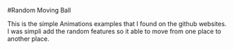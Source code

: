 #Random Moving Ball

This is the simple Animations examples that I found on the github websites. I was simpli add the random features 
so it able to move from one place to another place.
